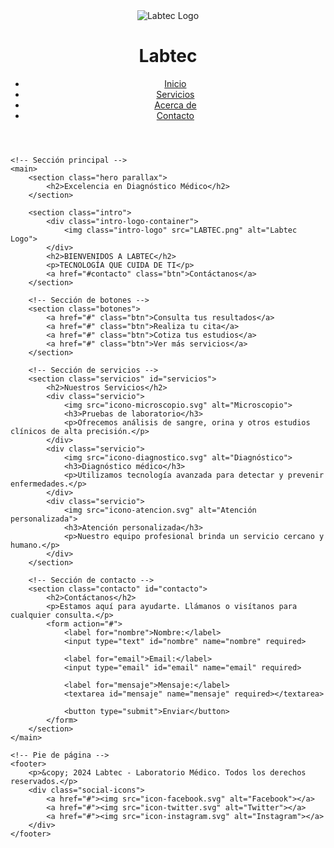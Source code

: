 <!DOCTYPE html>
<html lang="es">
<head>
    <meta charset="UTF-8">
    <meta name="viewport" content="width=device-width, initial-scale=1.0">
    <meta http-equiv="X-UA-Compatible" content="ie=edge">
    <title>Labtec - Laboratorio Médico</title>
    <link rel="stylesheet" href="diseño.css">
    <link href="https://fonts.googleapis.com/css2?family=Poppins:wght@300;400;600&display=swap" rel="stylesheet">
</head>
<body>
    <!-- Encabezado -->
    <header>
        <div class="logo-container">
            <img src="LABTEC.png" alt="Labtec Logo">
            <h1>Labtec</h1>
        </div>
        <nav>
            <ul>
                <li><a href="#">Inicio</a></li>
                <li><a href="#">Servicios</a></li>
                <li><a href="#">Acerca de</a></li>
                <li><a href="#">Contacto</a></li>
            </ul>
        </nav>
    </header>

    <!-- Sección principal -->
    <main>
        <section class="hero parallax">
            <h2>Excelencia en Diagnóstico Médico</h2>
        </section>

        <section class="intro">
            <div class="intro-logo-container">
                <img class="intro-logo" src="LABTEC.png" alt="Labtec Logo">
            </div>
            <h2>BIENVENIDOS A LABTEC</h2>
            <p>TECNOLOGÍA QUE CUIDA DE TI</p>
            <a href="#contacto" class="btn">Contáctanos</a>
        </section>

        <!-- Sección de botones -->
        <section class="botones">
            <a href="#" class="btn">Consulta tus resultados</a>
            <a href="#" class="btn">Realiza tu cita</a>
            <a href="#" class="btn">Cotiza tus estudios</a>
            <a href="#" class="btn">Ver más servicios</a>
        </section>

        <!-- Sección de servicios -->
        <section class="servicios" id="servicios">
            <h2>Nuestros Servicios</h2>
            <div class="servicio">
                <img src="icono-microscopio.svg" alt="Microscopio">
                <h3>Pruebas de laboratorio</h3>
                <p>Ofrecemos análisis de sangre, orina y otros estudios clínicos de alta precisión.</p>
            </div>
            <div class="servicio">
                <img src="icono-diagnostico.svg" alt="Diagnóstico">
                <h3>Diagnóstico médico</h3>
                <p>Utilizamos tecnología avanzada para detectar y prevenir enfermedades.</p>
            </div>
            <div class="servicio">
                <img src="icono-atencion.svg" alt="Atención personalizada">
                <h3>Atención personalizada</h3>
                <p>Nuestro equipo profesional brinda un servicio cercano y humano.</p>
            </div>
        </section>

        <!-- Sección de contacto -->
        <section class="contacto" id="contacto">
            <h2>Contáctanos</h2>
            <p>Estamos aquí para ayudarte. Llámanos o visítanos para cualquier consulta.</p>
            <form action="#">
                <label for="nombre">Nombre:</label>
                <input type="text" id="nombre" name="nombre" required>
                
                <label for="email">Email:</label>
                <input type="email" id="email" name="email" required>
                
                <label for="mensaje">Mensaje:</label>
                <textarea id="mensaje" name="mensaje" required></textarea>
                
                <button type="submit">Enviar</button>
            </form>
        </section>
    </main>

    <!-- Pie de página -->
    <footer>
        <p>&copy; 2024 Labtec - Laboratorio Médico. Todos los derechos reservados.</p>
        <div class="social-icons">
            <a href="#"><img src="icon-facebook.svg" alt="Facebook"></a>
            <a href="#"><img src="icon-twitter.svg" alt="Twitter"></a>
            <a href="#"><img src="icon-instagram.svg" alt="Instagram"></a>
        </div>
    </footer>
</body>
</html>
